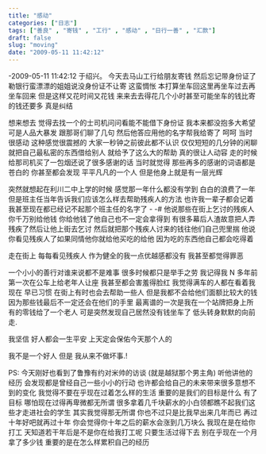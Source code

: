 ```yaml
---
title: "感动"
categories: ["日志"]
tags: ["善良" , "寄钱" , "工行" , "感动" , "日行一善" , "汇款"]
draft: false
slug: "moving"
date: "2009-05-11 11:42:12"
---
```


-2009-05-11 11:42:12 于绍兴。
今天去马山工行给朋友寄钱
然后忘记带身份证了
勒银行蛮漂漂的姐姐说没身份证不让寄
这蛮惆怅
本打算坐车回这里再坐车过去再坐车回来
但是这样又花时间又花钱
来来去去得花几个小时甚至可能坐车的钱比寄的钱还要多
真是纠结

想来想去
觉得去找一个的士司机问问看能不能借下身份证
我本来都没抱多大希望
可是人品大暴发
跟那哥们聊了几句
然后他答应用他的名字帮我给寄了
呵呵
当时很感动
这种感觉很震撼的
大家一秒钟之前彼此都不认识
仅仅短短的几分钟的闲聊
就把自己最私密的东西借给别人
就给予了这么大的帮助
真的很让人动容
走的时候给那司机买了一包烟还说了很多感谢的话
当时就觉得
那些再多的感谢的词语都是苍白的
你甚至都会发现
平平凡凡的一个人
但是他身上就是有一层光辉

突然就想起在利川二中上学的时候
感觉那一年什么都没有学到
白白的浪费了一年
但是班主任当年告诉我们应该怎么样去帮助残疾人的方法
也许我一辈子都会记着
我甚至现在都已经记不起那个班主任的名字了 - -#
他说那些在街上乞讨的残疾人
你千万别给他钱
你给他钱了他自己也不一定会拿得到
有很多幕后人渣故意把人弄残疾了然后让他上街去乞讨
然后就把那个残疾人讨来的钱往他们自己兜里揣
他说你看见残疾人了如果同情他你就给他买吃的给他
因为吃的东西他自己都会吃得着

走在街上
每每看见残疾人
作为健全的我一点优越感都没有
我甚至都觉得罪恶

一个小小的善行对谁来说都不是难事
很多时候都只是举手之劳
我记得我 N 多年前第一次在公车上给老年人让座
我甚至都会害羞得脸红
我觉得满车的人都在看着我
现在
早已习惯
在街上有时也会去帮助一些人
但是我都不会给他们面额比较大的钱
因为那些钱最后不一定还会在他们的手里
最离谱的一次是我在一个站牌把身上所有的零钱给了一个老人
可是突然发现自己居然没有钱坐车了
低头转身默默的向前走.

我坚信
好人都会一生平安
上天定会保佑今天那个人的

我不是一个好人
但是
我从来不做坏事.!

PS:
今天刚好也看到了鲁豫有约对米帅的访谈 (就是越狱那个男主角)
听他讲他的经历
会发现都是曾经自己一些小小的行动
也许都会给自己的未来带来很多意想不到的变化
我觉得不要在乎现在过着怎么样的生活
重要的是我们的目标是什么
有了目标
哪怕现在过得再卑微都无所谓
很多拿着几千块薪水的小白领都瞧不起我们这些才走进社会的学生
其实我觉得那无所谓
你也不过只是比我早出来几年而已
再过十年好吧就再过十年
你会觉得你十年之后的薪水会涨到几万块么
我现在是在给你打工
天知道若干年后是不是你在给我打工呢
只要生活过得下去
别在乎现在一个月拿了多少钱
重要的是在怎么样累积自己的经历
